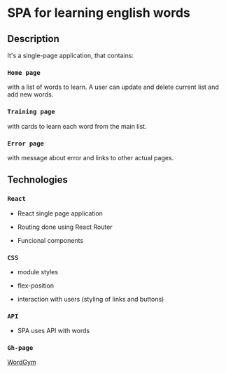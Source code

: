 # SPA for learning english words

## Description

It's a single-page application, that contains:

### `Home page`

with a list of words to learn. A user can update and delete current list and add new words.

### `Training page`

with cards to learn each word from the main list.

### `Error page`

with message about error and links to other actual pages.


## Technologies

### `React`

- React single page application

- Routing done using React Router
<!-- - State management via MobX/Context -->
<!-- - Custom hooks -->
- Funcional components

### `CSS`

- module styles
<!-- - adaptiv: desktop, mobile (<428), tablet (<768) -->
- flex-position

- interaction with users (styling of links and buttons)

### `API`

- SPA uses API with words
<!-- - GET/POST requests -->

### `Gh-page`

<a href="https://anna-lazakovich.github.io/WordGym/" target="_blank">WordGym</a>
